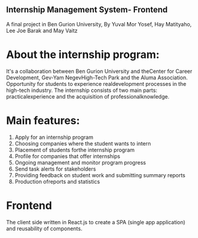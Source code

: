 ## Internship Management System- Frontend
A final project in Ben Gurion University,
By Yuval Mor Yosef, Hay Matityaho, Lee Joe Barak and May Vaitz

# About the internship program:
It's a collaboration between Ben Gurion University and theCenter for Career Development, Gev-Yam NegevHigh-Tech Park and the Aluma Association.
Opportunity for students to experience realdevelopment processes in the high-tech industry.
The internship consists of two main parts: practicalexperience and the acquisition of professionalknowledge.

# Main features:
1. Apply for an internship program
2. Choosing companies where the student wants to intern
3. Placement of students forthe internship program
4. Profile for companies that offer internships
5. Ongoing management and monitor program progress
6. Send task alerts for stakeholders
7. Providing feedback on student work and submitting summary reports
8. Production ofreports and statistics

# Frontend
The client side written in React.js to create a SPA (single app application) and reusability of components.
